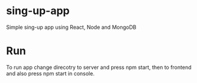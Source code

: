 # sing-up-app
Simple sing-up app using React, Node and MongoDB

# Run
To run app change direcotry to server and press npm start, then to frontend and also press npm start in console.
